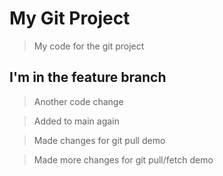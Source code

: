 # My Git Project

> My code for the git project

## I'm in the feature branch

> Another code change

> Added to main again

> Made changes for git pull demo

> Made more changes for git pull/fetch demo
